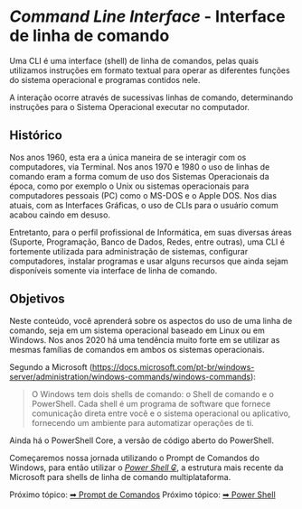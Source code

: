 # _Command Line Interface_ - Interface de linha de comando

Uma CLI é uma interface (shell) de linha de comandos, pelas quais utilizamos instruções em formato textual para operar as diferentes funções do sistema operacional e programas contidos nele.

A interação ocorre através de sucessivas linhas de comando, determinando instruções para o Sistema Operacional executar no computador.

## Histórico

Nos anos 1960, esta era a única maneira de se interagir com os computadores, via Terminal.
Nos anos 1970 e 1980 o uso de linhas de comando eram a forma comum de uso dos Sistemas Operacionais da época, como por exemplo o Unix ou sistemas operacionais para computadores pessoais (PC) como o MS-DOS e o Apple DOS.
Nos dias atuais, com as Interfaces Gráficas, o uso de CLIs para o usuário comum acabou caindo em desuso.

Entretanto, para o perfil profissional de Informática, em suas diversas áreas (Suporte, Programação, Banco de Dados, Redes, entre outras), uma CLI é fortemente utilizada para administração de sistemas, configurar computadores, instalar programas e usar alguns recursos que ainda sejam disponíveis somente via interface de linha de comando.

## Objetivos

Neste conteúdo, você aprenderá sobre os aspectos do uso de uma linha de comando, seja em um sistema operacional baseado em Linux ou em Windows. Nos anos 2020 há uma tendência muito forte em se utilizar as mesmas famílias de comandos em ambos os sistemas operacionais.

Segundo a Microsoft (https://docs.microsoft.com/pt-br/windows-server/administration/windows-commands/windows-commands):
> O Windows tem dois shells de comando: o Shell de comando e o PowerShell. Cada shell é um programa de software que fornece comunicação direta entre você e o sistema operacional ou aplicativo, fornecendo um ambiente para automatizar operações de ti. 

Ainda há o PowerShell Core, a versão de código aberto do PowerShell.

Começaremos nossa jornada utilizando o Prompt de Comandos do Windows, para então utilizar o [_Power Shell ₢_](https://docs.microsoft.com/pt-br/powershell/scripting/overview?view=powershell-7), a estrutura mais recente da Microsoft para shells de linha de comando multiplataforma.

Próximo tópico: [➡ Prompt de Comandos](03-prompt-comandos.md)
Próximo tópico: [➡ Power Shell](04-power-shell.md)